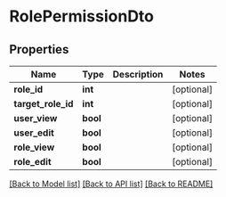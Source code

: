 # RolePermissionDto

## Properties
Name | Type | Description | Notes
------------ | ------------- | ------------- | -------------
**role_id** | **int** |  | [optional] 
**target_role_id** | **int** |  | [optional] 
**user_view** | **bool** |  | [optional] 
**user_edit** | **bool** |  | [optional] 
**role_view** | **bool** |  | [optional] 
**role_edit** | **bool** |  | [optional] 

[[Back to Model list]](../README.md#documentation-for-models) [[Back to API list]](../README.md#documentation-for-api-endpoints) [[Back to README]](../README.md)

